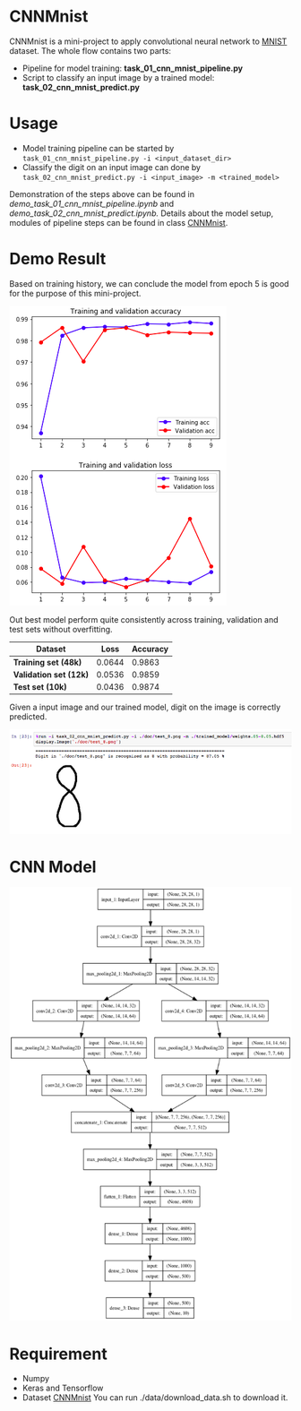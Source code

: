 # CNNMnist

CNNMnist is a mini-project to apply convolutional neural network to [MNIST](http://yann.lecun.com/exdb/mnist/) dataset. The whole flow contains two parts: 

- Pipeline for model training: **task_01_cnn_mnist_pipeline.py**
- Script to classify an input image by a trained model: **task_02_cnn_mnist_predict.py**

# Usage

- Model training pipeline can be started by
  `task_01_cnn_mnist_pipeline.py -i <input_dataset_dir>`
- Classify the digit on an input image can done by
  `task_02_cnn_mnist_predict.py -i <input_image> -m <trained_model>`

Demonstration of the steps above can be found in *demo_task_01_cnn_mnist_pipeline.ipynb* and *demo_task_02_cnn_mnist_predict.ipynb.* Details about the model setup, modules of pipeline steps can be found in class [CNNMnist](https://github.com/chlin907/CNNMnist/tree/master/CNNMnist).

# Demo Result

Based on training history, we can conclude the model from epoch 5 is good for the purpose of this mini-project. 

![demo_1](./doc/demo_1.png)

Out best model perform quite consistently across training, validation and test sets without overfitting. 

| Dataset                  | Loss   | Accuracy |
| ------------------------ | ------ | -------- |
| **Training set (48k)**   | 0.0644 | 0.9863   |
| **Validation set (12k)** | 0.0536 | 0.9859   |
| **Test set (10k)**       | 0.0436 | 0.9874   |

Given a input image and our trained model, digit on the image is correctly predicted. 

![demo_2](./doc/demo_2.png)



# CNN Model



<img src="./doc/model.png" alt="drawing" width="600"/>

# Requirement

- Numpy
- Keras and Tensorflow
- Dataset [CNNMnist](https://github.com/chlin907/CNNMnist/tree/master/CNNMnist) You can run ./data/download_data.sh to download it.